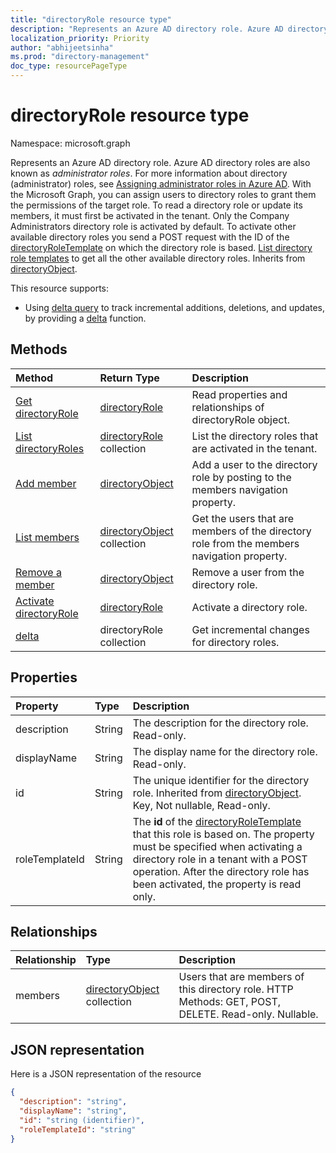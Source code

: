 ```yaml
---
title: "directoryRole resource type"
description: "Represents an Azure AD directory role. Azure AD directory roles are also known as *administrator roles*."
localization_priority: Priority
author: "abhijeetsinha"
ms.prod: "directory-management"
doc_type: resourcePageType
---
```


# directoryRole resource type

Namespace: microsoft.graph

Represents an Azure AD directory role. Azure AD directory roles are also known as *administrator roles*. For more information about directory (administrator) roles, see [Assigning administrator roles in Azure AD](/azure/active-directory/users-groups-roles/directory-assign-admin-roles). With the Microsoft Graph, you can assign users to directory roles to grant them the permissions of the target role. To read a directory role or update its members, it must first be activated in the tenant. Only the Company Administrators directory role is activated by default. To activate other available directory roles you send a POST request with the ID of the [directoryRoleTemplate](directoryroletemplate.md) on which the directory role is based. [List directory role templates](../api/directoryroletemplate-list.md) to get all the other available directory roles. Inherits from [directoryObject](directoryobject.md).

This resource supports:

- Using [delta query](/graph/delta-query-overview) to track incremental additions, deletions, and updates, by providing a [delta](../api/directoryrole-delta.md) function.

## Methods

| Method       | Return Type  |Description|
|:---------------|:--------|:----------|
|[Get directoryRole](../api/directoryrole-get.md) | [directoryRole](directoryrole.md) | Read properties and relationships of directoryRole object. |
|[List directoryRoles](../api/directoryrole-list.md) | [directoryRole](directoryrole.md) collection | List the directory roles that are activated in the tenant. |
|[Add member](../api/directoryrole-post-members.md) |[directoryObject](directoryobject.md)| Add a user to the directory role by posting to the members navigation property.|
|[List members](../api/directoryrole-list-members.md) |[directoryObject](directoryobject.md) collection| Get the users that are members of the directory role from the members navigation property.|
|[Remove a member](../api/directoryrole-delete-member.md) |[directoryObject](directoryobject.md)| Remove a user from the directory role.|
|[Activate directoryRole](../api/directoryrole-post-directoryroles.md) |[directoryRole](directoryrole.md) | Activate a directory role.|
|[delta](../api/directoryrole-delta.md)|directoryRole collection| Get incremental changes for directory roles. |

## Properties
| Property   | Type | Description |
|:---------------|:--------|:----------|
|description|String|The description for the directory role. Read-only. |
|displayName|String|The display name for the directory role. Read-only. |
|id|String|The unique identifier for the directory role. Inherited from [directoryObject](directoryobject.md). Key, Not nullable, Read-only.|
|roleTemplateId|String| The **id** of the [directoryRoleTemplate](directoryroletemplate.md) that this role is based on. The property must be specified when activating a directory role in a tenant with a POST operation. After the directory role has been activated, the property is read only. |

## Relationships
| Relationship | Type |Description|
|:---------------|:--------|:----------|
|members|[directoryObject](directoryobject.md) collection|Users that are members of this directory role. HTTP Methods: GET, POST, DELETE. Read-only. Nullable.|

## JSON representation

Here is a JSON representation of the resource

<!--{
  "blockType": "resource",
  "openType": true,
  "optionalProperties": [
    "memberOf",
    "members",
    "ownedObjects",
    "owners"
  ],
  "keyProperty": "id",
  "baseType": "microsoft.graph.directoryObject",
  "@odata.type": "microsoft.graph.directoryRole",
  "@odata.annotations": [
    {
      "capabilities": {
        "toppable": false
      }
    }
  ]
}-->

```json
{
  "description": "string",
  "displayName": "string",
  "id": "string (identifier)",
  "roleTemplateId": "string"
}

```

<!-- uuid: 8fcb5dbc-d5aa-4681-8e31-b001d5168d79
2015-10-25 14:57:30 UTC -->
<!-- {
  "type": "#page.annotation",
  "description": "directoryRole resource",
  "keywords": "",
  "section": "documentation",
  "tocPath": ""
}-->
